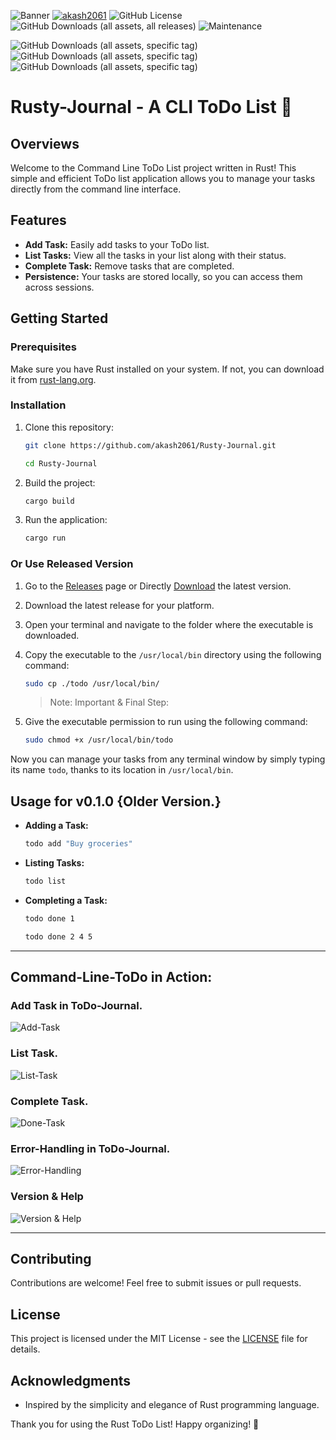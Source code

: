 ![Banner](./img/Rusty_Journal.png)
[![akash2061](https://custom-icon-badges.demolab.com/badge/made%20by%20-Akash%20Soni-556bf2?logo=github&logoColor=white&labelColor=101827)](https://github.com/akash2061)
![GitHub License](https://img.shields.io/github/license/akash2061/Rusty-Journal?style=plastic&color=blue)
![GitHub Downloads (all assets, all releases)](https://img.shields.io/github/downloads/akash2061/Rusty-Journal/total?style=plastic)
![Maintenance](https://img.shields.io/badge/maintenance-actively--maintained-brightgreen?style=plastic)

![GitHub Downloads (all assets, specific tag)](https://img.shields.io/github/downloads/akash2061/Rusty-Journal/v0.1.0/total?style=plastic&label=v0.1.0&color=azure)
![GitHub Downloads (all assets, specific tag)](https://img.shields.io/github/downloads/akash2061/Rusty-Journal/v0.1.0/total?style=plastic&label=v0.2.0&color=azure)
![GitHub Downloads (all assets, specific tag)](https://img.shields.io/github/downloads/akash2061/Rusty-Journal/v0.2.1/total?style=plastic&label=v0.2.1&color=azure)

# Rusty-Journal - A CLI ToDo List 🦀

## Overviews
Welcome to the Command Line ToDo List project written in Rust! This simple and efficient ToDo list application allows you to manage your tasks directly from the command line interface.

## Features
- **Add Task:** Easily add tasks to your ToDo list.
- **List Tasks:** View all the tasks in your list along with their status.
- **Complete Task:** Remove tasks that are completed.
- **Persistence:** Your tasks are stored locally, so you can access them across sessions.

## Getting Started
### Prerequisites
Make sure you have Rust installed on your system. If not, you can download it from [rust-lang.org](https://www.rust-lang.org/).

### Installation
1. Clone this repository:
    ```bash
    git clone https://github.com/akash2061/Rusty-Journal.git
    ```
    ```bash
    cd Rusty-Journal
    ```

2. Build the project:
    ```bash
    cargo build
    ```

3. Run the application:
    ```bash
    cargo run
    ```

### Or Use Released Version

1. Go to the [Releases](https://github.com/akash2061/Rusty-Journal/releases) page or Directly [Download](https://github.com/akash2061/Rusty-Journal/releases/download/v0.2.1/todo) the latest version.
2. Download the latest release for your platform.
3. Open your terminal and navigate to the folder where the executable is downloaded.
4. Copy the executable to the `/usr/local/bin` directory using the following command:
    ```bash
    sudo cp ./todo /usr/local/bin/
    ```

    > Note: Important & Final Step:
5. Give the executable permission to run using the following command:
    ```bash
    sudo chmod +x /usr/local/bin/todo
    ```


Now you can manage your tasks from any terminal window by simply typing its name `todo`, thanks to its location in `/usr/local/bin`.

## Usage for v0.1.0 {Older Version.}
- **Adding a Task:**
    ```bash
    todo add "Buy groceries"
    ```

- **Listing Tasks:**
    ```bash
    todo list
    ```

- **Completing a Task:**
    ```bash
    todo done 1
    ```
    ```bash
    todo done 2 4 5
    ```

<hr>

## Command-Line-ToDo in Action:

### Add Task in ToDo-Journal.
![Add-Task](img/Add.png)

### List Task.
![List-Task](img/List.png)

### Complete Task.
![Done-Task](img/Done.png)

### Error-Handling in ToDo-Journal.
![Error-Handling](img/Error_Handling.png)

### Version & Help
![Version & Help](img/Version_Help.png)

<hr>

## Contributing
Contributions are welcome! Feel free to submit issues or pull requests.

## License
This project is licensed under the MIT License - see the [LICENSE](LICENSE) file for details.

## Acknowledgments
- Inspired by the simplicity and elegance of Rust programming language.

Thank you for using the Rust ToDo List! Happy organizing! 🚀
